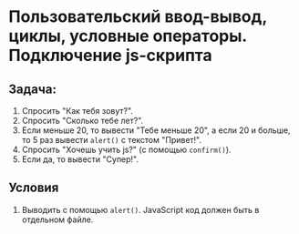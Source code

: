 # Пользовательский ввод-вывод, циклы, условные операторы. Подключение js-скрипта

## Задача:

1) Спросить "Как тебя зовут?".
2) Спросить "Сколько тебе лет?".
3) Если меньше 20, то вывести "Тебе меньше 20",  а если 20 и больше, то 5 раз вывести `alert()` с текстом "Привет!".
4) Спросить "Хочешь учить js?" (с помощью `confirm()`).
5) Если да, то вывести "Супер!".


## Условия

1) Выводить с помощью `alert()`. JavaScript код должен быть в отдельном файле.

